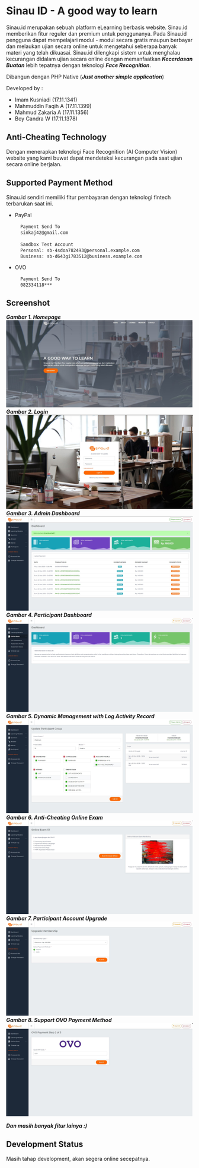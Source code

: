 # Sinau ID - A good way to learn
Sinau.id merupakan sebuah platform eLearning berbasis website. Sinau.id memberikan fitur reguler dan premium untuk penggunanya. Pada Sinau.id pengguna dapat mempelajari modul - modul secara gratis maupun berbayar dan melaukan ujian secara online untuk mengetahui seberapa banyak materi yang telah dikuasai. Sinau.id dilengkapi sistem untuk 
menghalau kecurangan didalam ujian secara online dengan memanfaatkan ***Kecerdasan Buatan*** lebih tepatnya dengan teknologi ***Face Recognition***.

Dibangun dengan PHP Native (***Just another simple application***)

Developed by :
- Imam Kusniadi (17.11.1341)
- Mahmuddin Faqih A (17.11.1399)
- Mahmud Zakaria A (17.11.1356)
- Boy Candra W (17.11.1378)

## Anti-Cheating Technology
Dengan menerapkan teknologi Face Recognition (AI Computer Vision) website yang kami buwat dapat mendeteksi kecurangan pada saat ujian secara online berjalan.

## Supported Payment Method
Sinau.id sendiri memiliki fitur pembayaran dengan teknologi fintech terbarukan saat ini.

- PayPal

        Payment Send To
        sinkaj42@gmail.com

        Sandbox Test Account
        Personal: sb-4sdoa782493@personal.example.com
        Business: sb-d643gi783512@business.example.com

- OVO


        Payment Send To
        082334118***

## Screenshot
***Gambar 1. Homepage***
![Homepage](app/files/screenshot/homepage.JPG)
***Gambar 2. Login***
![Login](app/files/screenshot/login.JPG)
***Gambar 3. Admin Dashboard***
![Admin Dashboard](app/files/screenshot/admin_dashboard.JPG)
***Gambar 4. Participant Dashboard***
![Participant Dashboard](app/files/screenshot/participant_dashboard.JPG)
***Gambar 5. Dynamic Management with Log Activity Record***
![Participant Dashboard](app/files/screenshot/update.JPG)
***Gambar 6. Anti-Cheating Online Exam***
![Anti-Cheating Online Exam](app/files/screenshot/online_exam.JPG)
***Gambar 7. Participant Account Upgrade***
![Participant Account Upgrade](app/files/screenshot/participant_upgrade.JPG)
***Gambar 8. Support OVO Payment Method***
![Support OVO Payment Method](app/files/screenshot/ovo.JPG)

***Dan masih banyak fitur lainya :)***

## Development Status
Masih tahap development, akan segera online secepatnya.